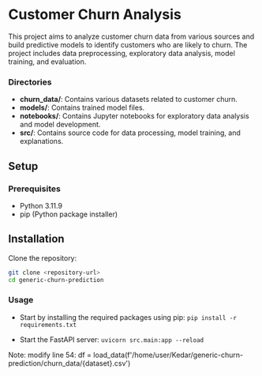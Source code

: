 # Customer Churn Analysis

This project aims to analyze customer churn data from various sources and build predictive models to identify customers who are likely to churn. The project includes data preprocessing, exploratory data analysis, model training, and evaluation.

### Directories

- **churn_data/**: Contains various datasets related to customer churn.
- **models/**: Contains trained model files.
- **notebooks/**: Contains Jupyter notebooks for exploratory data analysis and model development.
- **src/**: Contains source code for data processing, model training, and explanations.

## Setup

### Prerequisites

- Python 3.11.9
- pip (Python package installer)

## Installation

Clone the repository:

```bash
git clone <repository-url>
cd generic-churn-prediction
```

### Usage

- Start  by installing the required packages using pip: ```pip install -r requirements.txt```

- Start the FastAPI server: ```uvicorn src.main:app --reload```

Note: modify line 54: 
df = load_data(f'/home/user/Kedar/generic-churn-prediction/churn_data/{dataset}.csv') 

